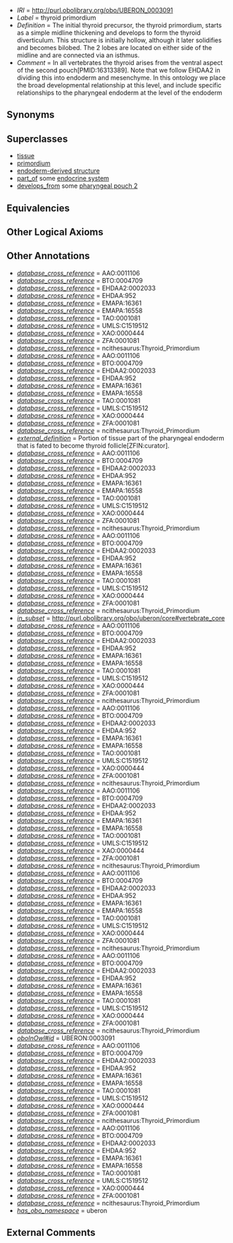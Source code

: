  * *IRI* = http://purl.obolibrary.org/obo/UBERON_0003091
 * *Label* = thyroid primordium
 * *Definition* = The initial thyroid precursor, the thyroid primordium, starts as a simple midline thickening and develops to form the thyroid diverticulum. This structure is initially hollow, although it later solidifies and becomes bilobed. The 2 lobes are located on either side of the midline and are connected via an isthmus.
 * *Comment* = In all vertebrates the thyroid arises from the ventral aspect of the second pouch[PMID:16313389]. Note that we follow EHDAA2 in dividing this into endoderm and mesenchyme. In this ontology we place the broad developmental relationship at this level, and include specific relationships to the pharyngeal endoderm at the level of the endoderm

## Synonyms


## Superclasses

 * [tissue](../../UBERON/79/UBERON_0000479.md)
 * [primordium](../../UBERON/48/UBERON_0001048.md)
 * [endoderm-derived structure](../../UBERON/19/UBERON_0004119.md)
 * [part_of](../../BFO/50/BFO_0000050.md) some [endocrine system](../../UBERON/49/UBERON_0000949.md)
 * [develops_from](../../RO/02/RO_0002202.md) some [pharyngeal pouch 2](../../UBERON/23/UBERON_0007123.md)

## Equivalencies


## Other Logical Axioms


## Other Annotations

 * *[database_cross_reference](../../ef/oboInOwl#hasDbXref.md)* = AAO:0011106
 * *[database_cross_reference](../../ef/oboInOwl#hasDbXref.md)* = BTO:0004709
 * *[database_cross_reference](../../ef/oboInOwl#hasDbXref.md)* = EHDAA2:0002033
 * *[database_cross_reference](../../ef/oboInOwl#hasDbXref.md)* = EHDAA:952
 * *[database_cross_reference](../../ef/oboInOwl#hasDbXref.md)* = EMAPA:16361
 * *[database_cross_reference](../../ef/oboInOwl#hasDbXref.md)* = EMAPA:16558
 * *[database_cross_reference](../../ef/oboInOwl#hasDbXref.md)* = TAO:0001081
 * *[database_cross_reference](../../ef/oboInOwl#hasDbXref.md)* = UMLS:C1519512
 * *[database_cross_reference](../../ef/oboInOwl#hasDbXref.md)* = XAO:0000444
 * *[database_cross_reference](../../ef/oboInOwl#hasDbXref.md)* = ZFA:0001081
 * *[database_cross_reference](../../ef/oboInOwl#hasDbXref.md)* = ncithesaurus:Thyroid_Primordium
 * *[database_cross_reference](../../ef/oboInOwl#hasDbXref.md)* = AAO:0011106
 * *[database_cross_reference](../../ef/oboInOwl#hasDbXref.md)* = BTO:0004709
 * *[database_cross_reference](../../ef/oboInOwl#hasDbXref.md)* = EHDAA2:0002033
 * *[database_cross_reference](../../ef/oboInOwl#hasDbXref.md)* = EHDAA:952
 * *[database_cross_reference](../../ef/oboInOwl#hasDbXref.md)* = EMAPA:16361
 * *[database_cross_reference](../../ef/oboInOwl#hasDbXref.md)* = EMAPA:16558
 * *[database_cross_reference](../../ef/oboInOwl#hasDbXref.md)* = TAO:0001081
 * *[database_cross_reference](../../ef/oboInOwl#hasDbXref.md)* = UMLS:C1519512
 * *[database_cross_reference](../../ef/oboInOwl#hasDbXref.md)* = XAO:0000444
 * *[database_cross_reference](../../ef/oboInOwl#hasDbXref.md)* = ZFA:0001081
 * *[database_cross_reference](../../ef/oboInOwl#hasDbXref.md)* = ncithesaurus:Thyroid_Primordium
 * *[external_definition](../../UBPROP/01/UBPROP_0000001.md)* = Portion of tissue part of the pharyngeal endoderm that is fated to become thyroid follicle[ZFIN:curator].
 * *[database_cross_reference](../../ef/oboInOwl#hasDbXref.md)* = AAO:0011106
 * *[database_cross_reference](../../ef/oboInOwl#hasDbXref.md)* = BTO:0004709
 * *[database_cross_reference](../../ef/oboInOwl#hasDbXref.md)* = EHDAA2:0002033
 * *[database_cross_reference](../../ef/oboInOwl#hasDbXref.md)* = EHDAA:952
 * *[database_cross_reference](../../ef/oboInOwl#hasDbXref.md)* = EMAPA:16361
 * *[database_cross_reference](../../ef/oboInOwl#hasDbXref.md)* = EMAPA:16558
 * *[database_cross_reference](../../ef/oboInOwl#hasDbXref.md)* = TAO:0001081
 * *[database_cross_reference](../../ef/oboInOwl#hasDbXref.md)* = UMLS:C1519512
 * *[database_cross_reference](../../ef/oboInOwl#hasDbXref.md)* = XAO:0000444
 * *[database_cross_reference](../../ef/oboInOwl#hasDbXref.md)* = ZFA:0001081
 * *[database_cross_reference](../../ef/oboInOwl#hasDbXref.md)* = ncithesaurus:Thyroid_Primordium
 * *[database_cross_reference](../../ef/oboInOwl#hasDbXref.md)* = AAO:0011106
 * *[database_cross_reference](../../ef/oboInOwl#hasDbXref.md)* = BTO:0004709
 * *[database_cross_reference](../../ef/oboInOwl#hasDbXref.md)* = EHDAA2:0002033
 * *[database_cross_reference](../../ef/oboInOwl#hasDbXref.md)* = EHDAA:952
 * *[database_cross_reference](../../ef/oboInOwl#hasDbXref.md)* = EMAPA:16361
 * *[database_cross_reference](../../ef/oboInOwl#hasDbXref.md)* = EMAPA:16558
 * *[database_cross_reference](../../ef/oboInOwl#hasDbXref.md)* = TAO:0001081
 * *[database_cross_reference](../../ef/oboInOwl#hasDbXref.md)* = UMLS:C1519512
 * *[database_cross_reference](../../ef/oboInOwl#hasDbXref.md)* = XAO:0000444
 * *[database_cross_reference](../../ef/oboInOwl#hasDbXref.md)* = ZFA:0001081
 * *[database_cross_reference](../../ef/oboInOwl#hasDbXref.md)* = ncithesaurus:Thyroid_Primordium
 * *[in_subset](../../et/oboInOwl#inSubset.md)* = http://purl.obolibrary.org/obo/uberon/core#vertebrate_core
 * *[database_cross_reference](../../ef/oboInOwl#hasDbXref.md)* = AAO:0011106
 * *[database_cross_reference](../../ef/oboInOwl#hasDbXref.md)* = BTO:0004709
 * *[database_cross_reference](../../ef/oboInOwl#hasDbXref.md)* = EHDAA2:0002033
 * *[database_cross_reference](../../ef/oboInOwl#hasDbXref.md)* = EHDAA:952
 * *[database_cross_reference](../../ef/oboInOwl#hasDbXref.md)* = EMAPA:16361
 * *[database_cross_reference](../../ef/oboInOwl#hasDbXref.md)* = EMAPA:16558
 * *[database_cross_reference](../../ef/oboInOwl#hasDbXref.md)* = TAO:0001081
 * *[database_cross_reference](../../ef/oboInOwl#hasDbXref.md)* = UMLS:C1519512
 * *[database_cross_reference](../../ef/oboInOwl#hasDbXref.md)* = XAO:0000444
 * *[database_cross_reference](../../ef/oboInOwl#hasDbXref.md)* = ZFA:0001081
 * *[database_cross_reference](../../ef/oboInOwl#hasDbXref.md)* = ncithesaurus:Thyroid_Primordium
 * *[database_cross_reference](../../ef/oboInOwl#hasDbXref.md)* = AAO:0011106
 * *[database_cross_reference](../../ef/oboInOwl#hasDbXref.md)* = BTO:0004709
 * *[database_cross_reference](../../ef/oboInOwl#hasDbXref.md)* = EHDAA2:0002033
 * *[database_cross_reference](../../ef/oboInOwl#hasDbXref.md)* = EHDAA:952
 * *[database_cross_reference](../../ef/oboInOwl#hasDbXref.md)* = EMAPA:16361
 * *[database_cross_reference](../../ef/oboInOwl#hasDbXref.md)* = EMAPA:16558
 * *[database_cross_reference](../../ef/oboInOwl#hasDbXref.md)* = TAO:0001081
 * *[database_cross_reference](../../ef/oboInOwl#hasDbXref.md)* = UMLS:C1519512
 * *[database_cross_reference](../../ef/oboInOwl#hasDbXref.md)* = XAO:0000444
 * *[database_cross_reference](../../ef/oboInOwl#hasDbXref.md)* = ZFA:0001081
 * *[database_cross_reference](../../ef/oboInOwl#hasDbXref.md)* = ncithesaurus:Thyroid_Primordium
 * *[database_cross_reference](../../ef/oboInOwl#hasDbXref.md)* = AAO:0011106
 * *[database_cross_reference](../../ef/oboInOwl#hasDbXref.md)* = BTO:0004709
 * *[database_cross_reference](../../ef/oboInOwl#hasDbXref.md)* = EHDAA2:0002033
 * *[database_cross_reference](../../ef/oboInOwl#hasDbXref.md)* = EHDAA:952
 * *[database_cross_reference](../../ef/oboInOwl#hasDbXref.md)* = EMAPA:16361
 * *[database_cross_reference](../../ef/oboInOwl#hasDbXref.md)* = EMAPA:16558
 * *[database_cross_reference](../../ef/oboInOwl#hasDbXref.md)* = TAO:0001081
 * *[database_cross_reference](../../ef/oboInOwl#hasDbXref.md)* = UMLS:C1519512
 * *[database_cross_reference](../../ef/oboInOwl#hasDbXref.md)* = XAO:0000444
 * *[database_cross_reference](../../ef/oboInOwl#hasDbXref.md)* = ZFA:0001081
 * *[database_cross_reference](../../ef/oboInOwl#hasDbXref.md)* = ncithesaurus:Thyroid_Primordium
 * *[database_cross_reference](../../ef/oboInOwl#hasDbXref.md)* = AAO:0011106
 * *[database_cross_reference](../../ef/oboInOwl#hasDbXref.md)* = BTO:0004709
 * *[database_cross_reference](../../ef/oboInOwl#hasDbXref.md)* = EHDAA2:0002033
 * *[database_cross_reference](../../ef/oboInOwl#hasDbXref.md)* = EHDAA:952
 * *[database_cross_reference](../../ef/oboInOwl#hasDbXref.md)* = EMAPA:16361
 * *[database_cross_reference](../../ef/oboInOwl#hasDbXref.md)* = EMAPA:16558
 * *[database_cross_reference](../../ef/oboInOwl#hasDbXref.md)* = TAO:0001081
 * *[database_cross_reference](../../ef/oboInOwl#hasDbXref.md)* = UMLS:C1519512
 * *[database_cross_reference](../../ef/oboInOwl#hasDbXref.md)* = XAO:0000444
 * *[database_cross_reference](../../ef/oboInOwl#hasDbXref.md)* = ZFA:0001081
 * *[database_cross_reference](../../ef/oboInOwl#hasDbXref.md)* = ncithesaurus:Thyroid_Primordium
 * *[database_cross_reference](../../ef/oboInOwl#hasDbXref.md)* = AAO:0011106
 * *[database_cross_reference](../../ef/oboInOwl#hasDbXref.md)* = BTO:0004709
 * *[database_cross_reference](../../ef/oboInOwl#hasDbXref.md)* = EHDAA2:0002033
 * *[database_cross_reference](../../ef/oboInOwl#hasDbXref.md)* = EHDAA:952
 * *[database_cross_reference](../../ef/oboInOwl#hasDbXref.md)* = EMAPA:16361
 * *[database_cross_reference](../../ef/oboInOwl#hasDbXref.md)* = EMAPA:16558
 * *[database_cross_reference](../../ef/oboInOwl#hasDbXref.md)* = TAO:0001081
 * *[database_cross_reference](../../ef/oboInOwl#hasDbXref.md)* = UMLS:C1519512
 * *[database_cross_reference](../../ef/oboInOwl#hasDbXref.md)* = XAO:0000444
 * *[database_cross_reference](../../ef/oboInOwl#hasDbXref.md)* = ZFA:0001081
 * *[database_cross_reference](../../ef/oboInOwl#hasDbXref.md)* = ncithesaurus:Thyroid_Primordium
 * *[oboInOwl#id](../../id/oboInOwl#id.md)* = UBERON:0003091
 * *[database_cross_reference](../../ef/oboInOwl#hasDbXref.md)* = AAO:0011106
 * *[database_cross_reference](../../ef/oboInOwl#hasDbXref.md)* = BTO:0004709
 * *[database_cross_reference](../../ef/oboInOwl#hasDbXref.md)* = EHDAA2:0002033
 * *[database_cross_reference](../../ef/oboInOwl#hasDbXref.md)* = EHDAA:952
 * *[database_cross_reference](../../ef/oboInOwl#hasDbXref.md)* = EMAPA:16361
 * *[database_cross_reference](../../ef/oboInOwl#hasDbXref.md)* = EMAPA:16558
 * *[database_cross_reference](../../ef/oboInOwl#hasDbXref.md)* = TAO:0001081
 * *[database_cross_reference](../../ef/oboInOwl#hasDbXref.md)* = UMLS:C1519512
 * *[database_cross_reference](../../ef/oboInOwl#hasDbXref.md)* = XAO:0000444
 * *[database_cross_reference](../../ef/oboInOwl#hasDbXref.md)* = ZFA:0001081
 * *[database_cross_reference](../../ef/oboInOwl#hasDbXref.md)* = ncithesaurus:Thyroid_Primordium
 * *[database_cross_reference](../../ef/oboInOwl#hasDbXref.md)* = AAO:0011106
 * *[database_cross_reference](../../ef/oboInOwl#hasDbXref.md)* = BTO:0004709
 * *[database_cross_reference](../../ef/oboInOwl#hasDbXref.md)* = EHDAA2:0002033
 * *[database_cross_reference](../../ef/oboInOwl#hasDbXref.md)* = EHDAA:952
 * *[database_cross_reference](../../ef/oboInOwl#hasDbXref.md)* = EMAPA:16361
 * *[database_cross_reference](../../ef/oboInOwl#hasDbXref.md)* = EMAPA:16558
 * *[database_cross_reference](../../ef/oboInOwl#hasDbXref.md)* = TAO:0001081
 * *[database_cross_reference](../../ef/oboInOwl#hasDbXref.md)* = UMLS:C1519512
 * *[database_cross_reference](../../ef/oboInOwl#hasDbXref.md)* = XAO:0000444
 * *[database_cross_reference](../../ef/oboInOwl#hasDbXref.md)* = ZFA:0001081
 * *[database_cross_reference](../../ef/oboInOwl#hasDbXref.md)* = ncithesaurus:Thyroid_Primordium
 * *[has_obo_namespace](../../ce/oboInOwl#hasOBONamespace.md)* = uberon

## External Comments

